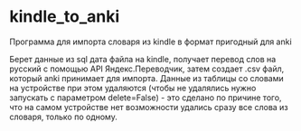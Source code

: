 # kindle_to_anki
Программа для импорта словаря из kindle в формат пригодный для anki

Берет данные из sql дата файла на kindle, получает перевод слов на русский с помощью API Яндекс.Переводчик, затем создает .csv файл, который
anki принимает для импорта. Данные из таблицы со словами на устройстве при этом удаляются (чтобы не удалялись нужно запускать с параметром delete=False) - 
это сделано по причине того, что на самом устройстве нет возможности удались сразу все слова из словаря, только по одному.
